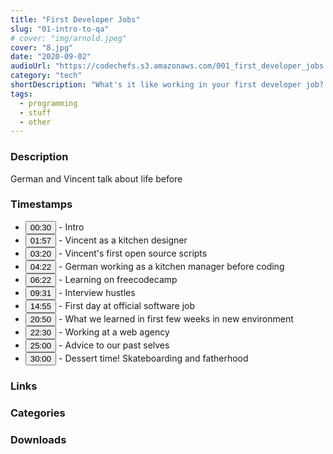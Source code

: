 ```yaml
---
title: "First Developer Jobs"
slug: "01-intro-to-qa"
# cover: "img/arnold.jpeg"
cover: "8.jpg"
date: "2020-09-02"
audioUrl: "https://codechefs.s3.amazonaws.com/001_first_developer_jobs.mp3"
category: "tech"
shortDescription: "What's it like working in your first developer job? German and Vincent discuss their restaurant history before webdevelopment and how they transitioned"
tags:
  - programming
  - stuff
  - other
---
```


### Description

German and Vincent talk about life before

### Timestamps

- <button onclick="window.jumpToTimeStamp('00:30')"> 00:30 </button> - Intro
- <button onclick="window.jumpToTimeStamp('01:57')">01:57</button> - Vincent as a kitchen designer
- <button onclick="window.jumpToTimeStamp('03:20')">03:20</button> - Vincent's first open source scripts
- <button onclick="window.jumpToTimeStamp('04:22')">04:22</button> - German working as a kitchen manager before coding
- <button onclick="window.jumpToTimeStamp('06:22')">06:22</button> - Learning on freecodecamp
- <button onclick="window.jumpToTimeStamp('09:31')">09:31</button> - Interview hustles
- <button onclick="window.jumpToTimeStamp('14:55')">14:55</button> - First day at official software job
- <button onclick="window.jumpToTimeStamp('20:50')">20:50</button> - What we learned in first few weeks in new environment
- <button onclick="window.jumpToTimeStamp('22:30')">22:30</button> - Working at a web agency
- <button onclick="window.jumpToTimeStamp('25:00')">25:00</button> - Advice to our past selves
- <button onclick="window.jumpToTimeStamp('30:00')">30:00</button> - Dessert time! Skateboarding and fatherhood

### Links

### Categories

### Downloads
